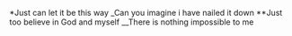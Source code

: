 *Just can let it be this way
_Can you imagine i have nailed it down
**Just too believe in God and myself
__There is nothing impossible to me
